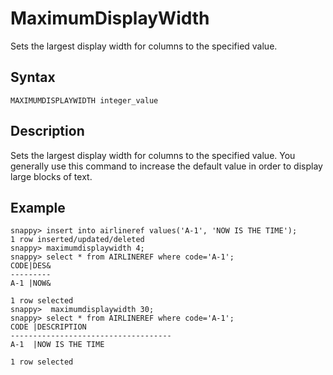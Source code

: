 # MaximumDisplayWidth

Sets the largest display width for columns to the specified value.

## Syntax

```no-highlight
MAXIMUMDISPLAYWIDTH integer_value
```

## Description

Sets the largest display width for columns to the specified value. You generally use this command to increase the default value in order to display large blocks of text.

## Example

```no-highlight
snappy> insert into airlineref values('A-1', 'NOW IS THE TIME');
1 row inserted/updated/deleted
snappy> maximumdisplaywidth 4;
snappy> select * from AIRLINEREF where code='A-1';
CODE|DES&
---------
A-1 |NOW&

1 row selected
snappy>  maximumdisplaywidth 30;
snappy> select * from AIRLINEREF where code='A-1';
CODE |DESCRIPTION                   
------------------------------------
A-1  |NOW IS THE TIME               

1 row selected
```



